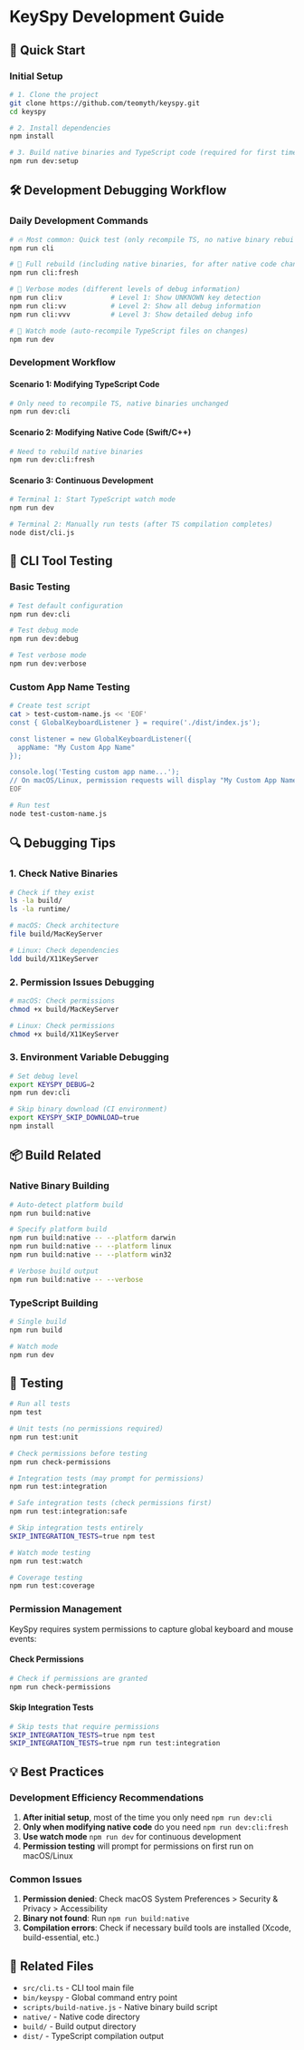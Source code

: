 # KeySpy Development Guide

## 🚀 Quick Start

### Initial Setup
```bash
# 1. Clone the project
git clone https://github.com/teomyth/keyspy.git
cd keyspy

# 2. Install dependencies
npm install

# 3. Build native binaries and TypeScript code (required for first time)
npm run dev:setup
```

## 🛠️ Development Debugging Workflow

### Daily Development Commands

```bash
# 🔥 Most common: Quick test (only recompile TS, no native binary rebuild)
npm run cli

# 🔧 Full rebuild (including native binaries, for after native code changes)
npm run cli:fresh

# 🐛 Verbose modes (different levels of debug information)
npm run cli:v            # Level 1: Show UNKNOWN key detection
npm run cli:vv           # Level 2: Show all debug information
npm run cli:vvv          # Level 3: Show detailed debug info

# 👀 Watch mode (auto-recompile TypeScript files on changes)
npm run dev
```

### Development Workflow

#### Scenario 1: Modifying TypeScript Code
```bash
# Only need to recompile TS, native binaries unchanged
npm run dev:cli
```

#### Scenario 2: Modifying Native Code (Swift/C++)
```bash
# Need to rebuild native binaries
npm run dev:cli:fresh
```

#### Scenario 3: Continuous Development
```bash
# Terminal 1: Start TypeScript watch mode
npm run dev

# Terminal 2: Manually run tests (after TS compilation completes)
node dist/cli.js
```

## 🎯 CLI Tool Testing

### Basic Testing
```bash
# Test default configuration
npm run dev:cli

# Test debug mode
npm run dev:debug

# Test verbose mode
npm run dev:verbose
```

### Custom App Name Testing
```bash
# Create test script
cat > test-custom-name.js << 'EOF'
const { GlobalKeyboardListener } = require('./dist/index.js');

const listener = new GlobalKeyboardListener({
  appName: "My Custom App Name"
});

console.log('Testing custom app name...');
// On macOS/Linux, permission requests will display "My Custom App Name"
EOF

# Run test
node test-custom-name.js
```

## 🔍 Debugging Tips

### 1. Check Native Binaries
```bash
# Check if they exist
ls -la build/
ls -la runtime/

# macOS: Check architecture
file build/MacKeyServer

# Linux: Check dependencies
ldd build/X11KeyServer
```

### 2. Permission Issues Debugging
```bash
# macOS: Check permissions
chmod +x build/MacKeyServer

# Linux: Check permissions
chmod +x build/X11KeyServer
```

### 3. Environment Variable Debugging
```bash
# Set debug level
export KEYSPY_DEBUG=2
npm run dev:cli

# Skip binary download (CI environment)
export KEYSPY_SKIP_DOWNLOAD=true
npm install
```

## 📦 Build Related

### Native Binary Building
```bash
# Auto-detect platform build
npm run build:native

# Specify platform build
npm run build:native -- --platform darwin
npm run build:native -- --platform linux
npm run build:native -- --platform win32

# Verbose build output
npm run build:native -- --verbose
```

### TypeScript Building
```bash
# Single build
npm run build

# Watch mode
npm run dev
```

## 🧪 Testing

```bash
# Run all tests
npm test

# Unit tests (no permissions required)
npm run test:unit

# Check permissions before testing
npm run check-permissions

# Integration tests (may prompt for permissions)
npm run test:integration

# Safe integration tests (check permissions first)
npm run test:integration:safe

# Skip integration tests entirely
SKIP_INTEGRATION_TESTS=true npm test

# Watch mode testing
npm run test:watch

# Coverage testing
npm run test:coverage
```

### Permission Management

KeySpy requires system permissions to capture global keyboard and mouse events:

#### Check Permissions
```bash
# Check if permissions are granted
npm run check-permissions
```

#### Skip Integration Tests
```bash
# Skip tests that require permissions
SKIP_INTEGRATION_TESTS=true npm test
SKIP_INTEGRATION_TESTS=true npm run test:integration
```

## 💡 Best Practices

### Development Efficiency Recommendations

1. **After initial setup**, most of the time you only need `npm run dev:cli`
2. **Only when modifying native code** do you need `npm run dev:cli:fresh`
3. **Use watch mode** `npm run dev` for continuous development
4. **Permission testing** will prompt for permissions on first run on macOS/Linux

### Common Issues

1. **Permission denied**: Check macOS System Preferences > Security & Privacy > Accessibility
2. **Binary not found**: Run `npm run build:native`
3. **Compilation errors**: Check if necessary build tools are installed (Xcode, build-essential, etc.)

## 🔗 Related Files

- `src/cli.ts` - CLI tool main file
- `bin/keyspy` - Global command entry point
- `scripts/build-native.js` - Native binary build script
- `native/` - Native code directory
- `build/` - Build output directory
- `dist/` - TypeScript compilation output
